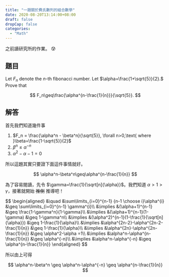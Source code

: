 ```yaml
---
title: "一題關於費氏數列的組合數學"
date: 2020-08-20T13:14:00+08:00
draft: false
dropCap: false
categories:
  - "Math"
---
```


之前讀研究所的作業。 😰

<!--more-->

## 題目

Let $F_n$ denote the $n$-th fibonacci number. Let $\alpha=\frac{1+\sqrt{5}}{2}.$ Prove that

$$
F_n\geq\frac{\alpha^{n-\frac{1}{n}}}{\sqrt{5}}.
$$

## 解答

首先我們知道幾件事

1. $F_n = \frac{\alpha^n - \beta^n}{\sqrt{5}}, \forall n>0,\text{ where }\beta=\frac{1-\sqrt{5}}{2}$
2. $\beta^n \leq \alpha^{-n}$
3. $\alpha^2 - \alpha - 1 = 0$

所以這題其實只要證下面這件事情就好。

$$
\alpha^n-\beta^n\geq\alpha^{n-\frac{1}{n}}
$$

為了容易閱讀，先令 $\gamma=\frac{1}{\sqrt[n]{\alpha}}$。我們知道 $\alpha>1>\gamma$，接著就開始 ~~推倒~~ 推導吧！

<div>
$$
\begin{aligned}
&\quad &\sum\limits_{i=0}^{n-1} {n-1 \choose i}\alpha^{i} &\geq \sum\limits_{i=0}^{n-1} \gamma^{i}\\
&\implies &(\alpha+1)^{n-1} &\geq \frac{1-\gamma^n}{1-\gamma}\\
&\implies &(\alpha+1)^{n-1}(1-\gamma) &\geq 1-\gamma^n\\
&\implies &(\alpha^2)^{n-1}(1-\frac{1}{\sqrt[n]{\alpha}}) &\geq 1-\frac{1}{\alpha}\\
&\implies &\alpha^{2n-2}-\alpha^{2n-2-\frac{1}{n}} &\geq 1-\frac{1}{\alpha}\\
&\implies &\alpha^{2n}-\alpha^{2n-\frac{1}{n}} &\geq \alpha^2-\alpha =1\\
&\implies &\alpha^n-\alpha^{n-\frac{1}{n}} &\geq \alpha^{-n}\\
&\implies &\alpha^n-\alpha^{-n} &\geq \alpha^{n-\frac{1}{n}}
\end{aligned}
$$
</div>

所以由上可得

$$
\alpha^n-\beta^n \geq \alpha^n-\alpha^{-n} \geq \alpha^{n-\frac{1}{n}}
$$
